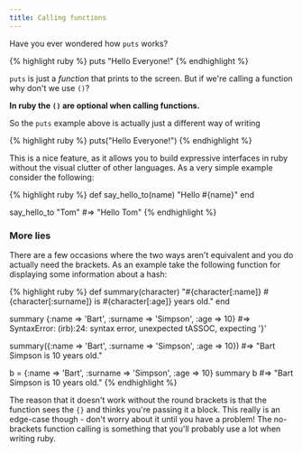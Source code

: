 ```yaml
---
title: Calling functions
---
```


Have you ever wondered how `puts` works?

{% highlight ruby %}
puts "Hello Everyone!"
{% endhighlight %}

`puts` is just a *function* that prints to the screen. But if we're calling a function why don't we use `()`?

**In ruby the `()` are optional when calling functions.**

So the `puts` example above is actually just a different way of writing

{% highlight ruby %}
puts("Hello Everyone!")
{% endhighlight %}

This is a nice feature, as it allows you to build expressive interfaces in ruby without the visual clutter of other languages. As a very simple example consider the following:

{% highlight ruby %}
def say_hello_to(name)
    "Hello #{name}"
end

say_hello_to "Tom" #=> "Hello Tom"
{% endhighlight %}

### More lies

There are a few occasions where the two ways aren't equivalent and you do actually need the brackets. As an example take the following function for displaying some information about a hash:

{% highlight ruby %}
def summary(character)
    "#{character[:name]} #{character[:surname]} is #{character[:age]} years old."
end

summary {:name => 'Bart', :surname => 'Simpson', :age => 10}
#=> SyntaxError: (irb):24: syntax error, unexpected tASSOC, expecting '}'

summary({:name => 'Bart', :surname => 'Simpson', :age => 10})
#=> "Bart Simpson is 10 years old."

b = {:name => 'Bart', :surname => 'Simpson', :age => 10}
summary b
#=> "Bart Simpson is 10 years old."
{% endhighlight %}

The reason that it doesn't work without the round brackets is that the function sees the `{}` and thinks you're passing it a block. This really is an edge-case though - don't worry about it until you have a problem! The no-brackets function calling is something that you'll probably use a lot when writing ruby.

